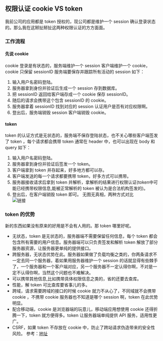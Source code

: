 ## 权限认证 cookie VS token
我前公司的应用都是 token 授权的，现公司都是维护一个 session 确认登录状态的。那么我在这掰扯掰扯这两种权限认证的方方面面。
### 工作流程
#### 先说 cookie
cookie 登录是有状态的，服务端维护一个 session 客户端维护一个 cookie，cookie 只保留 sessionID 服务端要保存并跟踪所有活动的 session 如下：
1. 输入用户名密码登陆。
2. 服务器拿到身份并验证后生成一个 session 存到数据库。
3. 把 sessionID 返回给客户端存成一个 cookie 保存 sessionID。
4. 随后的请求会携带这个包含 sessionID 的 cookie。
5. 服务器拿着 sessionID 找到对应的 session 认证用户是否有对应权限啊。
6. 登出后，服务端销毁 session 客户端销毁 cookie。
#### token
token 的认证方式是无状态的，服务端不保存登陆状态，也不关心哪些客户端签发了 token ，每个请求都会携带 token 通常在 header 中，也可以出现在 body 和 query 如下：
1. 输入用户名密码登陆。
2. 服务器拿到身份并验证后签发一个 token。
3. 客户端拿到 token 并存起来，好多地方都可以存。
4. 客户端发送的每一个请求都要携带 token，好多方式可以携带。
5. 服务器接收请求后拿到 token 并解析，拿解析的结果进行权限认证(token中可能已经携带权限信息,能被正常解析的 token 被认为是合法机构签发的)。
6. 登出后，在客户端销毁 token 即可。
无图无真相，两种方式对比  
![链接](https://cdn.auth0.com/blog/cookies-vs-tokens/cookie-token-auth.png)
### token 的优势
新的东西如果没有原来的好用是不会有人用的。那 token 哪里好呢。
- 无状态，token 是无状态的，服务器端不需要保留任何信息，每个 token 都会包含所有需要的用户信息。服务器端可以只负责签发和解析 token 解放了部分服务器资源，让服务器更单纯的提供接口。
- 跨服务器，无状态优势在此。服务器如果做了负载均衡之类的，你两条请求不一定去同一个服务器，着如果用服务器维护一个 session 的话就显得有些棘手了，一个服务器和一个客户端对应，另一个服务器不一定认得你啊，不对是一定不认得你啊，当然这个问题也不难解决。
- 可以携带其他信息,比如携带具体权限信息之类的，省的还要去查库。
- 性能，解 token 可比查库要省事儿的多。
- 跨域，请求需要跨域的接口的时候 cookie 就力不从心了，不同域就不会携带 cookie ，不携带 cookie 服务器也不知道是哪个 session 啊，token 在此优势明显。
- 配合移动端，cookie 是浏览器端的玩意儿，移动端应用想使用 cookie 还得折腾一下，token 就方便得多。token 让服务器端单纯提供 API 服务，适用性更广。
- CSRF，如果 token 不存放在 cookie 中，防止了跨站请求伪造带来的安全性风险。
参考：[地址](https://auth0.com/blog/cookies-vs-tokens-definitive-guide/)

